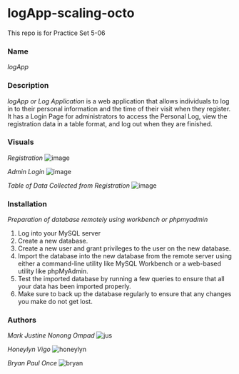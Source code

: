 # logApp-scaling-octo

This repo is for Practice Set 5-06

### Name
*logApp*

### Description
*logApp or Log Application* is a web application that allows individuals to log in to their personal information and the time of their visit when they register. It has a Login Page for administrators to access the Personal Log, view the registration data in a table format, and log out when they are finished.

### Visuals
*Registration*
![image](https://user-images.githubusercontent.com/124787875/232642265-a1bc573a-39c5-44e9-9c8d-079230604b1e.png)

*Admin Login*
![image](https://user-images.githubusercontent.com/124787875/232642586-54748d39-c1e0-4fc0-b2f4-1b623f0b6ff3.png)

*Table of Data Collected from Registration*
![image](https://user-images.githubusercontent.com/124787875/232643100-517c85ce-03d9-444f-9232-0fdbf441b1e2.png)

### Installation
*Preparation of database remotely using workbench or phpmyadmin*
1. Log into your MySQL server 
2. Create a new database. 
3. Create a new user and grant privileges to the user on the new database. 
4. Import the database into the new database from the remote server using either a command-line utility like MySQL Workbench or a web-based utility like phpMyAdmin. 
5. Test the imported database by running a few queries to ensure that all your data has been imported properly. 
6. Make sure to back up the database regularly to ensure that any changes you make do not get lost.

### Authors
*Mark Justine Nonong Ompad*
![jus](https://user-images.githubusercontent.com/124787875/232644790-816c854d-acb3-48a4-bcb8-9df01b3a2157.JPG)

*Honeylyn Vigo*
![honeylyn](https://user-images.githubusercontent.com/124787875/232644618-7d8a3866-adc6-4a82-b17c-aa148a55261c.JPG)

*Bryan Paul Once*
![bryan](https://user-images.githubusercontent.com/124787875/232644750-412078d1-17db-4923-9df3-d9eeba9ed33d.JPG)

